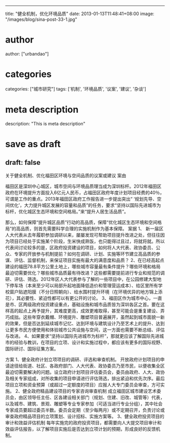 
---
title: "健全机制，优化环境品质"
date: 2013-01-13T11:48:41+08:00
image: "/images/blog/sina-post-33-1.jpg"
# author
author: ["urbandao"]
# categories
categories: ["城市研究"]
tags: ['机制', '环境品质', '议案', '建议', '杂谈']
# meta description
description: "This is meta description"
# save as draft
draft: false
---

关于健全机制、优化福田区环境与空间品质的议案或建议
案由

福田区是深圳中心城区，城市空间与环境品质理当成为深圳标杆。2012年福田区政府在环境提升方面投入6亿元人民币，占福田区政府年度计划项目经费的40％，可谓是工作的重点。2013年福田区政府工作报告进一步提出突出“
‘规划先导、空间优化’，大力提升城区发展的容量和品质”的任务，要求“坚持以国际先进城市为标杆，优化城区生态环境和空间格局。”来“提升人居生活品质”。

那么，如何保障“提升城区品质”行动的高品质，保障“优化城区生态环境和空间格局”的高品质，则首先需要科学合理的实施机制作为基本保障。
案据
1、
新一届区人大代表从去年履职参加调研以来，屡屡发现可帮助项目提升改进之处，但往往因为项目已经处于实施某个阶段，生米快成熟饭，也只能得过且过，将就将就。所以代表间讨论较多的是，区政府投资建设的项目，如何将人大代表、政协委员、公众、专家的开放参与机制提前？如何在调研、计划、实施等环节建立高品质的参谋、评估、监督机制，来保证项目实施有最大的满意度和品质？
2、在已经高起点建设的福田78.8平方公里土地上，哪些城市容量最有条件提升？哪些环境和格局最迫切需要优化？哪些城市品质最有待改进？这些都需要提前进行专业和规范的调研、评估、筛选。2012年区人大代表参与了解的一些项目中，在公园修建大型地下停车场（本来至少可以局部升起地面降低造价和管理营运成本）、给区里所有学校窗户贴遮阳膜（不分日照朝向）、给水围村提升环境（在环境优异的地方锦上添花），其必要性、紧迫性都可以有更公开的讨论。
3、福田区作为城市中心，一直是市、区两级政府投资建设重点，基础设施和城市品质皆为深圳各区之首。要在这样高的起点上再予提升，其难度更高，成效更难取得，甚至可能会是重复建设、弄巧成拙。这些年穿衣戴帽、环境提升、雕塑项目普遍展开，虽然起到城市面貌一新的效果，但是否达到延续城市记忆、达到环境与建筑设计乃至艺术上的提升、达到让更多市民方便使用和体验城市公共设施与空间，这一方面也需要不断总结、评估与改进。
4、如果要求“坚持以国际先进城市为标杆”，那就更应该了解国际先进城市的经验与教训，在项目的立项、设计和实施过程中，都应该有更多的国际视野、国际研讨、国际征集方案。

方案
1、健全政府计划立项项目的调研、评选和审查机制。
开放政府计划项目的申请途径给街道、社区、各政府部门、人大代表、政协委员乃至市民，以便收集全区最迫切需要解决的问题。设立政府计划项目评估委员会，委员由政府、人大、政协及相关专家组成，对所收集的项目申请进行评估筛选，排出紧迫和优先次序。最后项目立项和资金预算（或超过一定额度的项目）应报人大专门委员会审查，方可实施。
2、健全政府精品建设项目的专家咨询审查机制
成立福田区城市建设艺术委员会，由区领导任主任、区各建设相关部门（规划、住建、旧改、城管等）代表，以及城市、建筑、景观、雕塑等专业专家参加（可适当进行专业分组），其中社会专家成员要超过委员半数。委员会定期（至少每两月）或不定期召开，负责讨论或审查政府精品项目的立项策划、设计招标、实施方案等。
3、健全政府投资项目的审计和效益评估机制
每年实施完的政府投资项目，都需要向人大提交项目审计和效益评估报告，以了解项目实施后是否达到立项计划的预期，形成良好的反馈机制。
